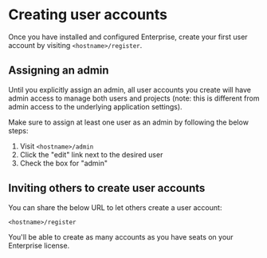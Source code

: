 # Creating user accounts  

Once you have installed and configured Enterprise, create your first user account by visiting `<hostname>/register`.

## Assigning an admin

Until you explicitly assign an admin, all user accounts you create will have admin access to manage both users and projects (note: this is different from admin access to the underlying application settings).

Make sure to assign at least one user as an admin by following the below steps:

1. Visit `<hostname>/admin`
2. Click the "edit" link next to the desired user
3. Check the box for "admin"

## Inviting others to create user accounts

You can share the below URL to let others create a user account:

`<hostname>/register`

You'll be able to create as many accounts as you have seats on your Enterprise license.
